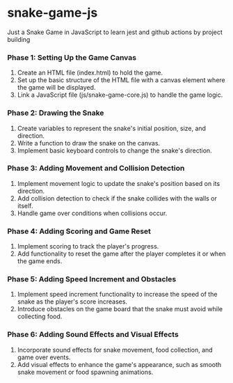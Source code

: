 # snake-game-js

Just a Snake Game in JavaScript to learn jest and github actions by project building

### Phase 1: Setting Up the Game Canvas

1. Create an HTML file (index.html) to hold the game.
2. Set up the basic structure of the HTML file with a canvas element where the game will be displayed.
3. Link a JavaScript file (js/snake-game-core.js) to handle the game logic.

### Phase 2: Drawing the Snake

1. Create variables to represent the snake's initial position, size, and direction.
2. Write a function to draw the snake on the canvas.
3. Implement basic keyboard controls to change the snake's direction.

### Phase 3: Adding Movement and Collision Detection

1. Implement movement logic to update the snake's position based on its direction.
2. Add collision detection to check if the snake collides with the walls or itself.
3. Handle game over conditions when collisions occur.

### Phase 4: Adding Scoring and Game Reset

1. Implement scoring to track the player's progress.
2. Add functionality to reset the game after the player completes it or when the game ends.

### Phase 5: Adding Speed Increment and Obstacles

1. Implement speed increment functionality to increase the speed of the snake as the player's score increases.
2. Introduce obstacles on the game board that the snake must avoid while collecting food.

### Phase 6: Adding Sound Effects and Visual Effects

1. Incorporate sound effects for snake movement, food collection, and game over events.
2. Add visual effects to enhance the game's appearance, such as smooth snake movement or food spawning animations.

